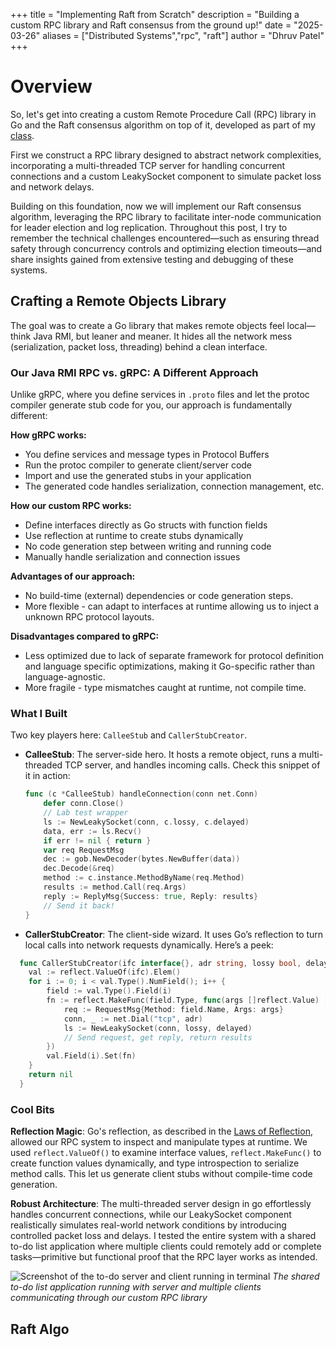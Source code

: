 +++
title = "Implementing Raft from Scratch"
description = "Building a custom RPC library and Raft consensus from the ground up!"
date = "2025-03-26"
aliases = ["Distributed Systems","rpc", "raft"]
author = "Dhruv Patel"
+++

# Overview

So, let's get into creating a custom Remote Procedure Call (RPC) library in Go and the Raft consensus algorithm on top of it, developed as part of my [class](https://mews.sv.cmu.edu/teaching/14736/).

First we construct a RPC library designed to abstract network complexities, incorporating a multi-threaded TCP server for handling concurrent connections and a custom LeakySocket component to simulate packet loss and network delays.

Building on this foundation, now we will implement our Raft consensus algorithm, leveraging the RPC library to facilitate inter-node communication for leader election and log replication. Throughout this post, I try to remember the technical challenges encountered—such as ensuring thread safety through concurrency controls and optimizing election timeouts—and share insights gained from extensive testing and debugging of these systems.

## Crafting a Remote Objects Library

The goal was to create a Go library that makes remote objects feel local—think Java RMI, but leaner and meaner. It hides all the network mess (serialization, packet loss, threading) behind a clean interface.

### Our Java RMI RPC vs. gRPC: A Different Approach

Unlike gRPC, where you define services in `.proto` files and let the protoc compiler generate stub code for you, our approach is fundamentally different:

**How gRPC works:**

- You define services and message types in Protocol Buffers
- Run the protoc compiler to generate client/server code
- Import and use the generated stubs in your application
- The generated code handles serialization, connection management, etc.

**How our custom RPC works:**

- Define interfaces directly as Go structs with function fields
- Use reflection at runtime to create stubs dynamically
- No code generation step between writing and running code
- Manually handle serialization and connection issues

**Advantages of our approach:**

- No build-time (external) dependencies or code generation steps.
- More flexible - can adapt to interfaces at runtime allowing us to inject a unknown RPC protocol layouts.

**Disadvantages compared to gRPC:**

- Less optimized due to lack of separate framework for protocol definition and language specific optimizations, making it Go-specific rather than language-agnostic.
- More fragile - type mismatches caught at runtime, not compile time.

### What I Built

Two key players here: `CalleeStub` and `CallerStubCreator`.

- **CalleeStub**: The server-side hero. It hosts a remote object, runs a multi-threaded TCP server, and handles incoming calls. Check this snippet of it in action:

  ```go
  func (c *CalleeStub) handleConnection(conn net.Conn)
      defer conn.Close()
      // Lab test wrapper
      ls := NewLeakySocket(conn, c.lossy, c.delayed)
      data, err := ls.Recv()
      if err != nil { return }
      var req RequestMsg
      dec := gob.NewDecoder(bytes.NewBuffer(data))
      dec.Decode(&req)
      method := c.instance.MethodByName(req.Method)
      results := method.Call(req.Args)
      reply := ReplyMsg{Success: true, Reply: results}
      // Send it back!
  }

- **CallerStubCreator**: The client-side wizard. It uses Go’s reflection to turn local calls into network requests dynamically. Here’s a peek:

```go
  func CallerStubCreator(ifc interface{}, adr string, lossy bool, delayed bool) error {
    val := reflect.ValueOf(ifc).Elem()
    for i := 0; i < val.Type().NumField(); i++ {
        field := val.Type().Field(i)
        fn := reflect.MakeFunc(field.Type, func(args []reflect.Value) []reflect.Value {
            req := RequestMsg{Method: field.Name, Args: args}
            conn, _ := net.Dial("tcp", adr)
            ls := NewLeakySocket(conn, lossy, delayed)
            // Send request, get reply, return results
        })
        val.Field(i).Set(fn)
    }
    return nil
  }
```

### Cool Bits

**Reflection Magic**: Go's reflection, as described in the [Laws of Reflection](https://go.dev/blog/laws-of-reflection), allowed our RPC system to inspect and manipulate types at runtime. We used `reflect.ValueOf()` to examine interface values, `reflect.MakeFunc()` to create function values dynamically, and type introspection to serialize method calls. This let us generate client stubs without compile-time code generation. 

**Robust Architecture**: The multi-threaded server design in go effortlessly handles concurrent connections, while our LeakySocket component realistically simulates real-world network conditions by introducing controlled packet loss and delays. I tested the entire system with a shared to-do list application where multiple clients could remotely add or complete tasks—primitive but functional proof that the RPC layer works as intended.

![Screenshot of the to-do server and client running in terminal](/blog/example.png)
*The shared to-do list application running with server and multiple clients communicating through our custom RPC library*


## Raft Algo